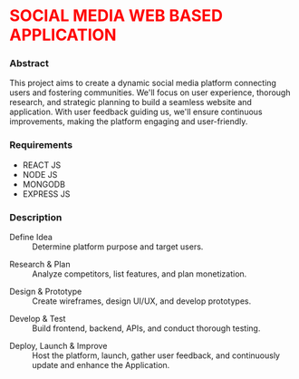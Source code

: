 <h1 style="color:red;">SOCIAL MEDIA WEB BASED APPLICATION</h1>

<h3>Abstract</h3>
<p>This project aims to create a dynamic social media platform connecting users and fostering communities. We'll focus on user experience, thorough research, and strategic planning to build a seamless website and application. With user feedback guiding us, we'll ensure continuous improvements, making the platform engaging and user-friendly.
 </p>

<h3>Requirements</h3>
<ul>
	<li>REACT JS</li>
	<li>NODE JS</li>
	<li>MONGODB</li>
	<li>EXPRESS JS</li>
</ul>

<h3>Description</h3>
<dl>
	<dt>Define Idea</dt>
	<dd>Determine platform purpose and target users.</dd>
</dl>
<dl>
	<dt>Research & Plan</dt>
	<dd>Analyze competitors, list features, and plan monetization.</dd>
</dl>
<dl>
	<dt>Design & Prototype</dt>
	<dd>Create wireframes, design UI/UX, and develop prototypes.</dd>
</dl>
<dl>
	<dt>Develop & Test</dt>
	<dd>Build frontend, backend, APIs, and conduct thorough testing.</dd>
</dl>
<dl>
	<dt>Deploy, Launch & Improve</dt>
	<dd>Host the platform, launch, gather user feedback, and continuously update and enhance the Application. </dd>
</dl>







